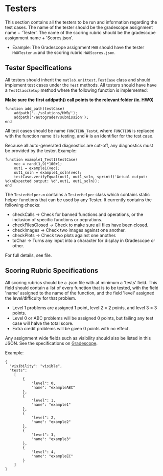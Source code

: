 # Testers
This section contains all the testers to be run and information regarding the test cases.
The name of the tester should be the gradescope assignment name + 'Tester'.
The name of the scoring rubric should be the gradescope assignment name + 'Scores.json'.
- Example: The Gradescope assignment `HW0` should have the tester `HW0Tester.m` and the scoring rubric `HW0Scores.json`.
## Tester Specifications
All testers should inherit the `matlab.unittest.TestCase` class and should implement test cases under the `Test` methods.
All testers should have have a `TestClassSetup` method where the following function is implemented:

**Make sure the first addpath() call points to the relevant folder (ie. HW0)**
```
function add_path(testCase)
    addpath('../solutions/HW0/');
    addpath('/autograder/submission');
end
```
All test cases should be name `FUNCTION_Test#`, where `FUNCTION` is replaced with the function name it is testing, and # is an identifier for the test case.

Because all auto-generated diagnostics are cut-off, any diagnostics must be provided by the tester.
Example:
```
function example1_Test1(testCase)
    vec = rand(1,9)*100+1;
    out1 = example1(vec);
    out1_soln = example1_soln(vec);
    testCase.verifyEqual(out1, out1_soln, sprintf('Actual output: %d\nExpected output: %d',out1, out1_soln));
end
```
The `TesterHelper.m` contains a `TesterHelper` class which contains static helper functions that can be used by any Tester. It currently contains the following checks:
- checkCalls -> Check for banned functions and operations, or the inclusion of specific functions or oeprations.
- checkFilesClosed -> Check to make sure all files have been closed.
- checkImages -> Check two images against one another.
- checkPlots -> Check two plots against one another.
- toChar -> Turns any input into a character for display in Gradescope or other.

For full details, see file.
## Scoring Rubric Specifications
All scoring rubrics should be a .json file with at minimum a 'tests' field. This field should contain a list of every function that is to be tested, with the field 'name' assigned to the name of the function, and the field 'level' assigned the level/difficulty for that problem.
- Level 1 problems are assigned 1 point, level 2 = 2 points, and level 3 = 3 points.
- Level 0 or ABC problems will be assigned 0 points, but failing any test case will halve the total score.
- Extra credit problems will be given 0 points with no effect.

Any assignment wide fields such as visibility should also be listed in this JSON. See the specifications on [Gradescope](https://gradescope-autograders.readthedocs.io/en/latest/specs/).

Example:
```
{ 
  "visibility": "visible",
  "tests":
    [
        {
            "level": 0,
            "name": "exampleABC"
        },
        {
            "level": 1, 
            "name": "example1"
        },
        {
            "level": 2, 
            "name": "example2"
        },
        {
            "level": 3, 
            "name": "example3"
        },
        {
            "level": 4,
            "name": "exampleEC"
        }
    ]
}
```
